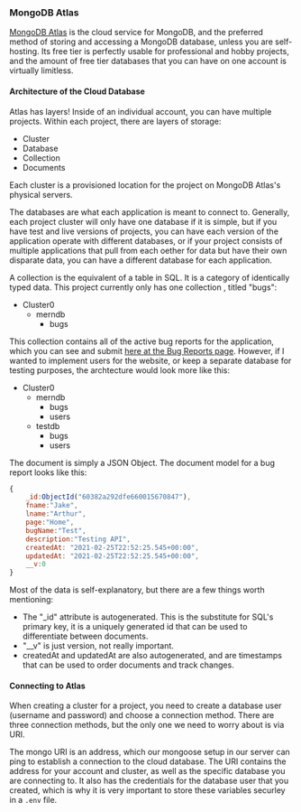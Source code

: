 ### MongoDB Atlas

[MongoDB Atlas](https://www.mongodb.com/cloud/atlas) is the cloud service for MongoDB, and the preferred method of storing and accessing a MongoDB database, unless you are self-hosting. Its free tier is perfectly usable for professional and hobby projects, and the amount of free tier databases that you can have on one account is virtually limitless.

#### Architecture of the Cloud Database

Atlas has layers! Inside of an individual account, you can have multiple projects. Within each project, there are layers of storage:

- Cluster
- Database
- Collection
- Documents

Each cluster is a provisioned location for the project on MongoDB Atlas's physical servers. 

The databases are what each application is meant to connect to. Generally, each project cluster will only have one database if it is simple, but if you have test and live versions of projects, you can have each version of the application operate with different databases, or if your project consists of multiple applications that pull from each oether for data but have their own disparate data, you can have a different database for each application.

A collection is the equivalent of a table in SQL. It is a category of identically typed data. This project currently only has one collection , titled "bugs":

- Cluster0
    - merndb
        - bugs

This collection contains all of the active bug reports for the application, which you can see and submit [here at the Bug Reports page](/reports). However, if I wanted to implement users for the website, or keep a separate database for testing purposes, the archtecture would look more like this:

- Cluster0
    - merndb
        - bugs
        - users
    - testdb
        - bugs
        - users

The document is simply a JSON Object. The document model for a bug report looks like this:

```javascript
{
    _id:ObjectId("60382a292dfe660015670847"),
    fname:"Jake",
    lname:"Arthur",
    page:"Home",
    bugName:"Test",
    description:"Testing API",
    createdAt: "2021-02-25T22:52:25.545+00:00",
    updatedAt: "2021-02-25T22:52:25.545+00:00",
    __v:0
}
```

Most of the data is self-explanatory, but there are a few things worth mentioning:
- The "_id" attribute is autogenerated. This is the substitute for SQL's primary key, it is a uniquely generated id that can be used to differentiate between documents.
- "__v" is just version, not really important.
- createdAt and updatedAt are also autogenerated, and are timestamps that can be used to order documents and track changes.

#### Connecting to Atlas

When creating a cluster for a project, you need to create a database user (username and password) and choose a connection method. There are three connection methods, but the only one we need to worry about is via URI.

The mongo URI is an address, which our mongoose setup in our server can ping to establish a connection to the cloud database. The URI contains the address for your account and cluster, as well as the specific database you are connecting to. It also has the credentials for the database user that you created, which is why it is very important to store these variables securley in a `.env` file.